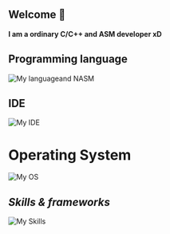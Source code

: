 ## Welcome 👋
**I am a ordinary С/С++ and ASM developer xD**
## Programming language
![My language](https://skillicons.dev/icons?i=c,cpp,java,lua,py)and NASM

## IDE
![My IDE](https://skillicons.dev/icons?i=vscode,vim,visualstudio)

# Operating System
![My OS](https://skillicons.dev/icons?i=windows,arch)

## *Skills & frameworks*
![My Skills](https://skillicons.dev/icons?i=arduino,fastapi,flask,git,github,gitlab,mongodb,qt)


<!--
**L1stak/L1stak** is a ✨ _special_ ✨ repository because its `README.md` (this file) appears on your GitHub profile.

Here are some ideas to get you started:

- 🔭 I’m currently working on ...
- 🌱 I’m currently learning ...
- 👯 I’m looking to collaborate on ...
- 🤔 I’m looking for help with ...
- 💬 Ask me about ...
- 📫 How to reach me: ...
- 😄 Pronouns: ...
- ⚡ Fun fact: ...
-->
